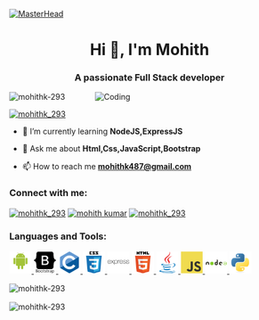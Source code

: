 [![MasterHead](https://i.pinimg.com/originals/cb/0d/13/cb0d139e178018df8b3e778369395ac7.gif)](https://Mohithk-293.io)
<h1 align="center">Hi 👋, I'm Mohith</h1>
<h3 align="center">A passionate Full Stack developer</h3>
<img align="right" alt="Coding" width="350" style="margin-bottom:20px " src="https://i.pinimg.com/originals/ef/16/e4/ef16e4e68b0d3cb81e6bb8a8c3258d7e.gif">
<p align="left"> <img src="https://komarev.com/ghpvc/?username=mohithk-293&label=Profile%20views&color=0e75b6&style=flat" alt="mohithk-293" /> </p>

<p align="left"> <a href="https://twitter.com/mohithk_293" target="blank"><img src="https://img.shields.io/twitter/follow/mohithk_293?logo=twitter&style=for-the-badge" alt="mohithk_293" /></a> </p>

- 🌱 I’m currently learning **NodeJS,ExpressJS**

- 💬 Ask me about **Html,Css,JavaScript,Bootstrap**

- 📫 How to reach me **mohithk487@gmail.com**

<h3 align="left">Connect with me:</h3>
<p align="left">
<a href="https://twitter.com/mohithk_293" target="blank"><img align="center" src="https://raw.githubusercontent.com/rahuldkjain/github-profile-readme-generator/master/src/images/icons/Social/twitter.svg" alt="mohithk_293" height="30" width="40" /></a>
<a href="https://linkedin.com/in/mohith kumar" target="blank"><img align="center" src="https://raw.githubusercontent.com/rahuldkjain/github-profile-readme-generator/master/src/images/icons/Social/linked-in-alt.svg" alt="mohith kumar" height="30" width="40" /></a>
<a href="https://instagram.com/mohithk_293" target="blank"><img align="center" src="https://raw.githubusercontent.com/rahuldkjain/github-profile-readme-generator/master/src/images/icons/Social/instagram.svg" alt="mohithk_293" height="30" width="40" /></a>
</p>

<h3 align="left">Languages and Tools:</h3>
<p align="left"> <a href="https://developer.android.com" target="_blank" rel="noreferrer"> <img src="https://raw.githubusercontent.com/devicons/devicon/master/icons/android/android-original-wordmark.svg" alt="android" width="40" height="40"/> </a> <a href="https://getbootstrap.com" target="_blank" rel="noreferrer"> <img src="https://raw.githubusercontent.com/devicons/devicon/master/icons/bootstrap/bootstrap-plain-wordmark.svg" alt="bootstrap" width="40" height="40"/> </a> <a href="https://www.cprogramming.com/" target="_blank" rel="noreferrer"> <img src="https://raw.githubusercontent.com/devicons/devicon/master/icons/c/c-original.svg" alt="c" width="40" height="40"/> </a> <a href="https://www.w3schools.com/css/" target="_blank" rel="noreferrer"> <img src="https://raw.githubusercontent.com/devicons/devicon/master/icons/css3/css3-original-wordmark.svg" alt="css3" width="40" height="40"/> </a> <a href="https://expressjs.com" target="_blank" rel="noreferrer"> <img src="https://raw.githubusercontent.com/devicons/devicon/master/icons/express/express-original-wordmark.svg" alt="express" width="40" height="40"/> </a> <a href="https://www.w3.org/html/" target="_blank" rel="noreferrer"> <img src="https://raw.githubusercontent.com/devicons/devicon/master/icons/html5/html5-original-wordmark.svg" alt="html5" width="40" height="40"/> </a> <a href="https://www.java.com" target="_blank" rel="noreferrer"> <img src="https://raw.githubusercontent.com/devicons/devicon/master/icons/java/java-original.svg" alt="java" width="40" height="40"/> </a> <a href="https://developer.mozilla.org/en-US/docs/Web/JavaScript" target="_blank" rel="noreferrer"> <img src="https://raw.githubusercontent.com/devicons/devicon/master/icons/javascript/javascript-original.svg" alt="javascript" width="40" height="40"/> </a> <a href="https://nodejs.org" target="_blank" rel="noreferrer"> <img src="https://raw.githubusercontent.com/devicons/devicon/master/icons/nodejs/nodejs-original-wordmark.svg" alt="nodejs" width="40" height="40"/> </a> <a href="https://www.python.org" target="_blank" rel="noreferrer"> <img src="https://raw.githubusercontent.com/devicons/devicon/master/icons/python/python-original.svg" alt="python" width="40" height="40"/> </a> </p>

<p><img align="center" src="https://github-readme-stats.vercel.app/api/top-langs?username=mohithk-293&show_icons=true&locale=en&layout=compact" alt="mohithk-293" /></p>

<p><img align="center" src="https://github-readme-streak-stats.herokuapp.com/?user=mohithk-293&" alt="mohithk-293" /></p>



